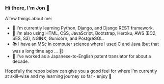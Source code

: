 ### Hi there, I'm Jon 👋

A few things about me:

- 🌱 I'm currently learning Python, Django, and Django REST framework.
- 🤘 I’m also using HTML, CSS, JavaScript, Bootstrap, Heroku, AWS (EC2, SES, S3), NGINX, Gunicorn, and PostgreSQL.
- 📚 I have an MSc in computer science where I used C and Java (but that was a long time ago ... 🐢)
- 🗻 I've worked as a Japanese-to-English patent translator for about a decade.

Hopefully the repos below can give you a good feel for where I'm currently at skill-wise and my learning journey so far - enjoy 🙂

